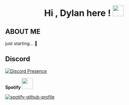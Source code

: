 <h1 align="center"><b>Hi , Dylan here ! </b><img src="https://media.giphy.com/media/hvRJCLFzcasrR4ia7z/giphy.gif" width="35"></h1>

## ABOUT ME
just starting... 🥱

##  Discord 

[![Discord Presence](https://lanyard.cnrad.dev/api/497044512250789891)](https://discord.com/users/497044512250789891)

<b>Spotify </b><img src="https://images.emojiterra.com/google/noto-emoji/animated-emoji/1f3b6.gif" width="35">

[![spotify-github-profile](https://spotify-github-profile.kittinanx.com/api/view?uid=5srcmlxd5labc2zqqwocdv54u&cover_image=true&theme=default&show_offline=false&background_color=121212&interchange=false&profanity=false)](https://github.com/kittinan/spotify-github-profile)
